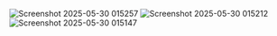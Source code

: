![Screenshot 2025-05-30 015257](https://github.com/user-attachments/assets/69cb23ba-158b-458d-95ca-e23b001cc114)
![Screenshot 2025-05-30 015212](https://github.com/user-attachments/assets/6acd8f43-89ee-4f30-b1f7-564a03ac9a1d)
![Screenshot 2025-05-30 015147](https://github.com/user-attachments/assets/11388016-4a77-4ed1-8d30-6618988d678a)

